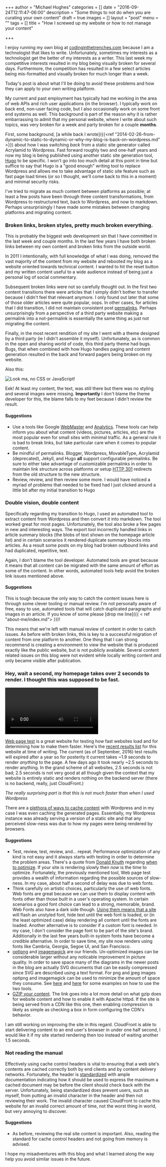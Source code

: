 +++
author = "Michael Hughes"
categories = []
date = "2016-09-24T12:11:47-06:00"
description = "Some things to not do when you are curating your own content"
draft = true
images = []
layout = "post"
menu = ""
tags = []
title = "How I screwed up my website or how to not manage your content"

+++

I enjoy running my own blog at [codinginthetrenches.com][1] because I am a technologist that likes to write. Unfortunately,
sometimes my interests as a technologist get the better of my interests as a writer. This last week my competitive interests
resulted in my blog being visually broken for several days. Furthermore, the competition has resulted in a few select articles being
mis-formatted and visually broken for much longer than a week. 

Today's post is about what I'll be doing to avoid these problems and how they can apply to your own writing platform.

[1]: https://www.codinginthetrenches.com "Coding in the Trenches"
<!--more-->

My current and past employment has typically had me working in the area of web APIs and rich user applications (in the browser). I
typically work on back end, non-user facing code, but I also occasionally work on some front end systems as well. This background
is part of the reason why it is rather embarrassing to admit that my personal website, where I write about such topics, was very broken for a
week and party broken for a couple **months**. 

First, some background, [a while back I wrote]({{<ref "2014-02-26-from-dynamic-to-static-to-dynamic-or-why-my-blog-is-back-on-wordpress.md" >}}) about how I was switching *back* from a static site generator called Acrylamid to 
Wordpress. Fast forward roughly two and one-half years and now my blog is being published using another static site generation tool,
[Hugo][3] to be specific. I won't go into too much detail at this point in time but suffice to say that Hugo is a "good enough" writing tool to replace
Wordpress and allows me to take advantage of static site feature such as fast page load times (or so I thought, we'll come back to this in a moment)
 and minimal security risks.

I've tried to migrate as much content between platforms as possible; at least a few posts have been through three content transformations, 
from Wordpress to restructured text, back to Wordpress, and now to markdown. Perhaps unsurprisingly I have made some mistakes between changing platforms and
migrating content.

### Broken links, broken styles, pretty much broken everything.

This is probably the biggest web development sin that I have committed in the last week and couple months. In the last few years I have both
broken links between my own content and broken links from the outside world.

In 2011 I intentionally, with full knowledge of what I was doing, removed the vast majority of the content from my website and rebooted my blog
as a website oriented towards technical content. I wanted to hit the reset button and my written content useful to a wide audience instead of
being just a personal log of social commentary.

Subsequent broken links were not so carefully thought out. In the first two content transitions there were articles that I simply didn't bother to
transfer because I didn't feel that relevant anymore. I only found out later that some of those older articles were quite popular, oops. In other cases,
for articles that I did transition, I did not maintain consistent post [permalinks][4]. Perhaps unsurprisingly from a perspective of a third party website
 making a permalink into a not-permalink is essentially the same thing as just not migrating the content.

Finally, in the most recent rendition of my site I went with a theme designed by a third party (ie I didn't assemble it myself). Unfortunately, as is common
in the open and sharing world of code, this third party theme had bugs. Bugs, that when combined with how Hugo handles paging and content generation resulted
in the back and forward pagers being broken on my website.

Also this:

![Look ma, no CSS or JavaScript!](/images/2016-09-24-screwing-up/1_screen_doc.jpg "Look ma, no CSS or JavaScript!")

Eek! At least my content, the text, was still there but there was no styling and several images were missing. **Importantly** I don't blame the theme developer
for this, the blame falls to my feet because I didn't review the result.

#### Suggestions

- Use a tools like Google [WebMaster][5] and [Analytics][6]. These tools can help inform you about what content (videos, pictures, articles, etc) are the most popular
  even for small sites with minimal traffic. As a general rule it is bad to break links, but take particular care when it comes to popular content.
- Be mindful of permalinks. Blogger, Wordpress, MovableType, Acrylamid (deprecated), Jekyll, and Hugo **all** support configurable permalinks. Be sure to either take
  advantage of customizable permalinks in order to maintain link structure across platforms *or* setup [HTTP 301][7] redirects from the old structure to the new structure.
- Review, review, and then review some more. I would have noticed a myriad of problems that needed to be fixed had I just clicked around a little bit after my 
  initial transition to Hugo

### Double vision, double content

Specifically regarding my transition to Hugo, I used an automated tool to extract content from Wordpress and then convert it into markdown. The tool worked great for most
pages. Unfortunately, the tool also broke a few pages in new and interesting ways. The export tool incorrectly handled links in article summary blocks (the blobs of text 
shown on the homepage article list) and in certain scenarios it rendered duplicate summary blocks into articles. As a result some posts on my blog had broken outbound
links and had duplicated, repetitive, text. 

Again, I don't blame the tool developer. Automated tools are great because it means that all content can be migrated with the same amount of effort as some of the content.
In other words, automated tools help avoid the broken link issues mentioned above.

#### Suggestions

This is tough because the only way to catch the content issues here is through some clever tooling or manual review. I'm not personally aware of free, easy to use, automated tools
that will catch duplicated paragraphs and images in an article. If you know of some please [drop me line]({{ <  ref "about-me/index.md"> }})!

This means that we're left with manual review of content in order to catch issues. As before with broken links, this is key to a successful migration of content from one platform
to another. One thing that I can strong recommend is creating a environment to view the website that is produced exactly like the public website, but is not
publicly available. Several content related issues on this blog were not evident while locally writing content and only became visible after publication.

### Hey, wait a second, my homepage takes over 2 seconds to render. I thought this was supposed to be fast.

<video controls>
 <source src="/images/2016-09-24-screwing-up/codinginthetrenches-com-load-filmstrip-post-compression.mp4" type="video/mp4">
</video>

[Web page test][9] is a great website for testing how fast websites load and for determining how to make them faster. Here's the [recent results list][10] for this website at time of
writing. The current (as of September, 2016) test results will expired after a year so for posterity it current takes ~1.9 seconds to render *anything* to the page. A few days ago
it took nearly ~2.5 seconds to render anything. In the grand scheme of all websites, 2.5 seconds is not bad; 2.5 seconds is not very good at all though given the context that my 
website is entirely static and renders nothing on the backend server (there is no backend, really, just CloudFront.)

_The really surprising part is that this is not much faster than when I used Wordpress_

There are a [plethora of ways to cache content][11] with Wordpress and in my case I was even caching the generated pages. Essentially, my Wordpress instance was already serving a
version of a static site and that any perceived slow-ness was due to how my pages were being rendered by browsers.

#### Suggestions

- Test, review, test, review, and... repeat. Performance optimization of any kind is not easy and it always starts with testing in order to determine the problem areas. There's a
  quote from [Donald Knuth][13] regarding [when to optimize][12]. If your site is rendering slowly then *now* is the time to optimize. Fortunately, the previously mentioned tool, 
  Web page test provides a wealth of information regarding the possible sources of slow-ness. In my case, about half a second of delay was due to web fonts.
- Think carefully on artistic choices, particularly the use of web fonts. Web fonts are great because we can use them to display content with fonts other than those built in a
  user's operating system. In certain scenarios a good font choice can lead to a strong, memorable, brand. Web Fonts also have a dark side though. [Using them means that a site][14]
  will flash an unstyled font, hide text until the web font is loaded, or (in the least optimized case) delay rendering all content until the fonts are loaded. Another alternative
  is to consider if a custom font is needed. In my case, I don't consider the page font to be part of the site's brand. Additionally in the last few years built-in system fonts
  have become a credible alternative. In order to save time, my site now renders using fonts like Cambria, Georgia, Segoe UI, and San Francisco.
- [optipng][15] and [imagemagick][16] are our friends. Un-optimized images can be considerable larger without any noticable improvement in picture quality. In order to save space
  many of the diagrams in the newer posts in the blog are actually SVG documents that can be easily compressed since SVG are described using a text format. For png and jpeg images
  optipng and imagemagick can be used to minimize the amount of space they consume. See [here][17] and [here][18] for some examples on how to use the two tools.
- [GZIP your content][19]. The link goes into a lot more detail on what gzip does for website content and how to enable it with Apache httpd. If the site is being served from
  a CDN like this one, then enabling compression is likely as simple as checking a box in form configuring the CDN's behavior.

I am still working on improving the site in this regard. CloudFront is able to start delivering content to an end user's browser in under one half second, I would like
it if my site started rendering then too instead of waiting another 1.5 seconds.

### Not reading the manual

Effectively using cache control headers is vital to ensuring that a web site's contents are cached correctly both by end clients and by content delivery networks.
Fortunately, the header is [standardized][20] with ample documentation indicating how it should be used to express the maximum a cached document may be before
the client should check back with the server. Unfortunately, being standardized does prevent users, such as myself, from putting an invalid character in the header
and then not reviewing their work. The invalid character caused CloudFront to cache this website for an invalid correct amount of time, not the worst thing in world,
but very annoying to discover. 

#### Suggestions

- As before, reviewing the real site content is important. Also, reading the standard for cache control headers and not going from memory is advised.

I hope my misadventures with this blog and what I learned along the way help you avoid similar issues in the future.

[3]: https://gohugo.io/ "Hugo"
[4]: https://codex.wordpress.org/Glossary#Permalink "Permalink"
[5]: https://www.google.com/webmasters "Google WebMaster"
[6]: https://www.google.com/analytics "Google Analytics"
[7]: https://en.wikipedia.org/wiki/HTTP_301 "HTTP 301 Moved Permanently"
[9]: https://www.webpagetest.org "Web page test"
[10]: https://www.webpagetest.org/testlog.php?days=365&filter=codinginthetrenches "Recent results"
[11]: https://wordpress.org/plugins/w3-total-cache/ "W3 Total Cache"
[12]: https://www.bing.com/search?q=premature%20optimization%20is%20the%20root%20of%20all%20evil "Premature Optimization is the root of all evil"
[13]: https://en.wikipedia.org/wiki/Donald_Knuth "Donald Knuth"
[14]: http://www.html5rocks.com/en/tutorials/webfonts/quick/#toc-fout "Webfonts"
[15]: http://optipng.sourceforge.net/ "Optipng"
[16]: http://www.imagemagick.org/script/index.php "imagemagick"
[17]: https://github.com/msh9/codinginthetrenches.com/blob/master/utilities/optimize-jpg.ps1 "Optimize JPEG"
[18]: https://github.com/msh9/codinginthetrenches.com/blob/master/utilities/optimize-png.ps1 "Optimize PNG"
[19]: https://betterexplained.com/articles/how-to-optimize-your-site-with-gzip-compression/ "GZIP"
[20]: http://www.w3.org/Protocols/rfc2616/rfc2616-sec14.html#sec14.9 "Cache Control Header"